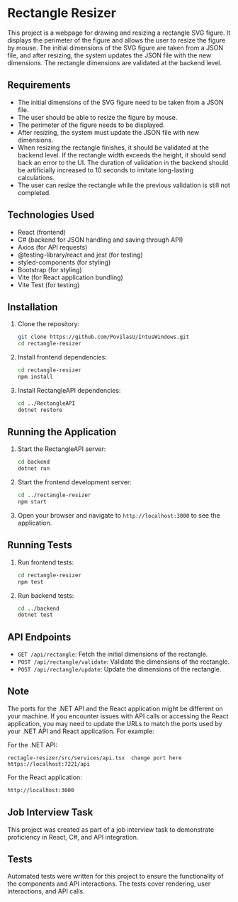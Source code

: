 # Rectangle Resizer

This project is a webpage for drawing and resizing a rectangle SVG figure. It displays the perimeter of the figure and allows the user to resize the figure by mouse. The initial dimensions of the SVG figure are taken from a JSON file, and after resizing, the system updates the JSON file with the new dimensions. The rectangle dimensions are validated at the backend level.

## Requirements

- The initial dimensions of the SVG figure need to be taken from a JSON file.
- The user should be able to resize the figure by mouse.
- The perimeter of the figure needs to be displayed.
- After resizing, the system must update the JSON file with new dimensions.
- When resizing the rectangle finishes, it should be validated at the backend level. If the rectangle width exceeds the height, it should send back an error to the UI. The duration of validation in the backend should be artificially increased to 10 seconds to imitate long-lasting calculations.
- The user can resize the rectangle while the previous validation is still not completed.

## Technologies Used

- React (frontend)
- C# (backend for JSON handling and saving through API)
- Axios (for API requests)
- @testing-library/react and jest (for testing)
- styled-components (for styling)
- Bootstrap (for styling)
- Vite (for React application bundling)
- Vite Test (for testing)

## Installation

1. Clone the repository:

   ```sh
   git clone https://github.com/PovilasU/IntusWindows.git
   cd rectangle-resizer
   ```

2. Install frontend dependencies:

   ```sh
   cd rectangle-resizer
   npm install
   ```

3. Install RectangleAPI dependencies:
   ```sh
   cd ../RectangleAPI
   dotnet restore
   ```

## Running the Application

1. Start the RectangleAPI server:

   ```sh
   cd backend
   dotnet run
   ```

2. Start the frontend development server:

   ```sh
   cd ../rectangle-resizer
   npm start
   ```

3. Open your browser and navigate to `http://localhost:3000` to see the application.

## Running Tests

1. Run frontend tests:

   ```sh
   cd rectangle-resizer
   npm test
   ```

2. Run backend tests:
   ```sh
   cd ../backend
   dotnet test
   ```

## API Endpoints

- `GET /api/rectangle`: Fetch the initial dimensions of the rectangle.
- `POST /api/rectangle/validate`: Validate the dimensions of the rectangle.
- `POST /api/rectangle/update`: Update the dimensions of the rectangle.

## Note

The ports for the .NET API and the React application might be different on your machine. If you encounter issues with API calls or accessing the React application, you may need to update the URLs to match the ports used by your .NET API and React application. For example:

For the .NET API:

```tsx
rectagle-resizer/src/services/api.tsx  change port here
https://localhost:7221/api
```

For the React application:

```sh
http://localhost:3000
```

## Job Interview Task

This project was created as part of a job interview task to demonstrate proficiency in React, C#, and API integration.

## Tests

Automated tests were written for this project to ensure the functionality of the components and API interactions. The tests cover rendering, user interactions, and API calls.
